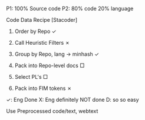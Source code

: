 P1: 100% Source code
P2: 80% code
20% language

Code Data Recipe [Stacoder]
1) Order by Repo ✓
2) Call Heuristic Filters ✗
3) Group by Repo, lang → minhash ✓
4) Pack into Repo-level docs □
5) Select PL's □

6) Pack into FIM tokens ✗

✓: Eng Done
X: Eng definitely NOT done
D: so so easy

Use Preprocessed code/text, webtext